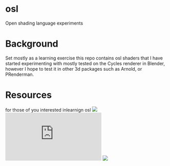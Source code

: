 # osl
Open shading language experiments

# Background

Set mostly as a learning exercise this repo contains osl shaders that I have started experimenting with mostly tested on the Cycles renderer in Blender, however I hope to test it in other 3d packages such as Arnold, or PRenderman.

# Resources

for those of you interested inlearnign osl
![](https://github.com/imageworks/OpenShadingLanguage)
![](https://blendersushi.blogspot.com/2013/08/osl-shader-writing-journey-to-unknown.html)
![](https://www.youtube.com/watch?v=8CNyM_NdTDQ&t=781s)
